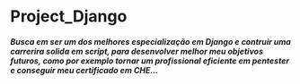 # Project_Django
##### Busca em ser um dos melhores especialização em Django e contruir uma carrerira solida em script, para desenvolver melhor meu objetivos futuros, como por exemplo tornar um profissional eficiente em pentester e conseguir meu certificado em CHE... 
